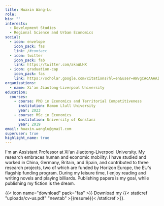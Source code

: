 ```yaml
---
title: Huaxin Wang-Lu
role:
bio: ""
interests:
  - Development Studies
  - Regional Science and Urban Economics
social:
  - icon: envelope
    icon_pack: fas
    link: /#contact
  - icon: twitter
    icon_pack: fab
    link: https://twitter.com/akaWLHX
  - icon: graduation-cap
    icon_pack: fas
    link: https://scholar.google.com/citations?hl=en&user=AWvgCAoAAAAJ
organizations:
  - name: Xi'an Jiaotong-Liverpool University
education:
  courses:
    - course: PhD in Economics and Territorial Competitiveness
      institution: Ramon Llull University
      year: 2023
    - course: MSc in Economics
      institution: University of Konstanz
      year: 2019
email: huaxin.wanglu@gmail.com
superuser: true
highlight_name: true
---
```

I'm an Assistant Professor at Xi'an Jiaotong-Liverpool University. My research embraces human and economic mobility. I have studied and worked in China, Germany, Britain, and Spain, and contributed to three research projects, two of which are funded by Horizon Europe, the EU's flagship funding program. During my leisure time, I enjoy reading and writing novels and playing billiards. Publishing papers is my goal, while publishing my fiction is the dream.

{{< icon name="download" pack="fas" >}} Download my {{< staticref "uploads/cv-us.pdf" "newtab" >}}resumé{{< /staticref >}}.
